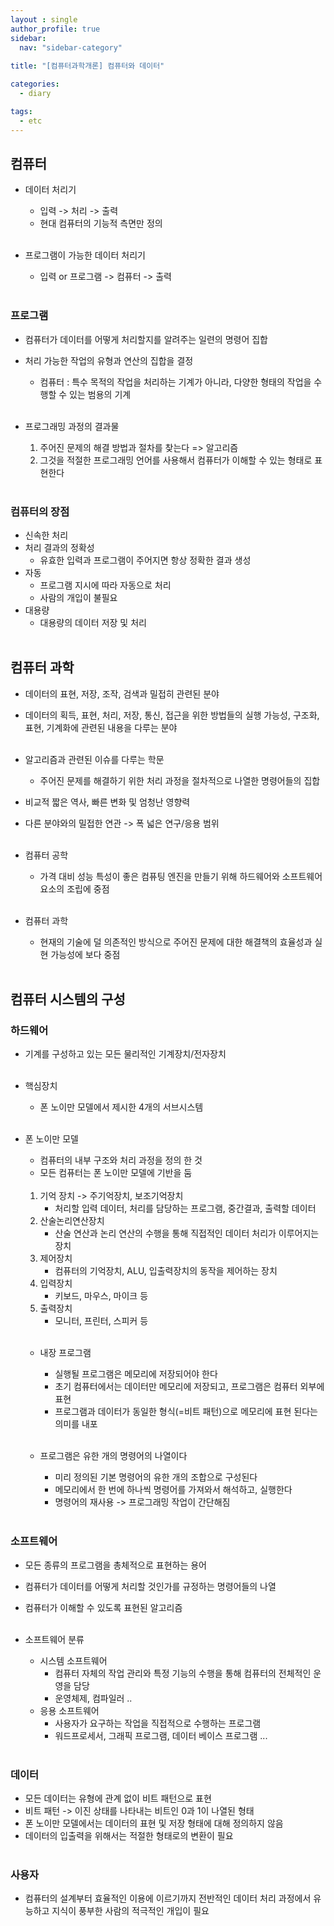 ```yaml
---
layout : single
author_profile: true
sidebar: 
  nav: "sidebar-category"
  
title: "[컴퓨터과학개론] 컴퓨터와 데이터"

categories:
  - diary

tags:
  - etc
---
```


## 컴퓨터

- 데이터 처리기<br>
	- 입력 -> 처리 -> 출력<br>
	- 현대 컴퓨터의 기능적 측면만 정의<br><br>

- 프로그램이 가능한 데이터 처리기<br>
	- 입력 or 프로그램 -> 컴퓨터 -> 출력<br><br>

### 프로그램
- 컴퓨터가 데이터를 어떻게 처리할지를 알려주는 일련의 명령어 집합<br>
- 처리 가능한 작업의 유형과 연산의 집합을 결정<br>
	- 컴퓨터 : 특수 목적의 작업을 처리하는 기계가 아니라, 다양한 형태의 작업을 수행할 수 있는 범용의 기계<br><br>

- 프로그래밍 과정의 결과물<br>
	1. 주어진 문제의 해결 방법과 절차를 찾는다 => 알고리즘<br>
	2. 그것을 적절한 프로그래밍 언어를 사용해서 컴퓨터가 이해할 수 있는 형태로 표현한다<br><br>

### 컴퓨터의 장점
- 신속한 처리<br>
- 처리 결과의 정확성<br>
	- 유효한 입력과 프로그램이 주어지면 항상 정확한 결과 생성<br>
- 자동<br>
	- 프로그램 지시에 따라 자동으로 처리<br>
	- 사람의 개입이 불필요<br>
- 대용량<br>
	- 대용량의 데이터 저장 및 처리<br><br>

## 컴퓨터 과학
- 데이터의 표현, 저장, 조작, 검색과 밀접히 관련된 분야<br>
- 데이터의 획득, 표현, 처리, 저장, 통신, 접근을 위한 방법들의 실행 가능성, 구조화, 표현, 기계화에 관련된 내용을 다루는 분야<br><br>

- 알고리즘과 관련된 이슈를 다루는 학문<br>
	- 주어진 문제를 해결하기 위한 처리 과정을 절차적으로 나열한 명령어들의 집합<br>
- 비교적 짧은 역사, 빠른 변화 및 엄청난 영향력<br>
- 다른 분야와의 밀접한 연관 -> 폭 넓은 연구/응용 범위<br><br>

- 컴퓨터 공학<br>
	- 가격 대비 성능 특성이 좋은 컴퓨팅 엔진을 만들기 위해 하드웨어와 소프트웨어 요소의 조립에 중점<br><br>

- 컴퓨터 과학<br>
	- 현재의 기술에 덜 의존적인 방식으로 주어진 문제에 대한 해결책의 효율성과 실현 가능성에 보다 중점<br><br>


## 컴퓨터 시스템의 구성
### 하드웨어
- 기계를 구성하고 있는 모든 물리적인 기계장치/전자장치<br><br>

- 핵심장치<br>
	- 폰 노이만 모델에서 제시한 4개의 서브시스템<br><br>

- 폰 노이만 모델<br>
	- 컴퓨터의 내부 구조와 처리 과정을 정의 한 것<br>
	- 모든 컴퓨터는 폰 노이만 모델에 기반을 둠<br><br>

	1. 기억 장치 -> 주기억장치, 보조기억장치<br>
		- 처리할 입력 데이터, 처리를 담당하는 프로그램, 중간결과, 출력할 데이터<br>
	2. 산술논리연산장치<br>
		- 산술 연산과 논리 연산의 수행을 통해 직접적인 데이터 처리가 이루어지는 장치<br>
	3. 제어장치<br>
		- 컴퓨터의 기억장치, ALU, 입출력장치의 동작을 제어하는 장치<br>
	4. 입력장치<br>
		- 키보드, 마우스, 마이크 등<br>
	5. 출력장치<br>
		- 모니터, 프린터, 스피커 등<br><br>

	- 내장 프로그램<br>
		- 실행될 프로그램은 메모리에 저장되어야 한다<br>
		- 초기 컴퓨터에서는 데이터만 메모리에 저장되고, 프로그램은 컴퓨터 외부에 표현<br>
		- 프로그램과 데이터가 동일한 형식(=비트 패턴)으로 메모리에 표현 된다는 의미를 내포<br><br>

	- 프로그램은 유한 개의 명령어의 나열이다<br>
		- 미리 정의된 기본 명령어의 유한 개의 조합으로 구성된다<br>
		- 메모리에서 한 번에 하나씩 명령어를 가져와서 해석하고, 실행한다<br>
		- 명령어의 재사용 -> 프로그래밍 작업이 간단해짐<br><br>

### 소프트웨어
- 모든 종류의 프로그램을 총체적으로 표현하는 용어<br>
- 컴퓨터가 데이터를 어떻게 처리할 것인가를 규정하는 명령어들의 나열<br>
- 컴퓨터가 이해할 수 있도록 표현된 알고리즘<br><br>

- 소프트웨어 분류<br>
	- 시스템 소프트웨어<br>
		- 컴퓨터 자체의 작업 관리와 특정 기능의 수행을 통해 컴퓨터의 전체적인 운영을 담당<br>
		- 운영체제, 컴파일러 ..<br>
	- 응용 소프트웨어<br>
		- 사용자가 요구하는 작업을 직접적으로 수행하는 프로그램<br>
		- 워드프로세서, 그래픽 프로그램, 데이터 베이스 프로그램 ...<br><br>

### 데이터
- 모든 데이터는 유형에 관계 없이 비트 패턴으로 표현<br>
- 비트 패턴 -> 이진 상태를 나타내는 비트인 0과 1이 나열된 형태<br>
- 폰 노이만 모델에서는 데이터의 표현 및 저장 형태에 대해 정의하지 않음<br>
- 데이터의 입출력을 위해서는 적절한 형태로의 변환이 필요<br><br>

### 사용자
- 컴퓨터의 설계부터 효율적인 이용에 이르기까지 전반적인 데이터 처리 과정에서 유능하고 지식이 풍부한 사람의 적극적인 개입이 필요<br><br>

